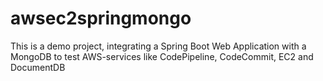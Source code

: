 # awsec2springmongo
This is a demo project, integrating a Spring Boot Web Application with a MongoDB to test AWS-services like CodePipeline, CodeCommit, EC2 and DocumentDB
